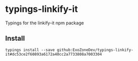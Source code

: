 # typings-linkify-it
Typings for the linkify-it npm package

## Install
`typings install --save github:ExoZoneDev/typings-linkify-it#dc53ce2f60893a6172a40cc2a7733808a7003304`
